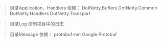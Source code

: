 > 目录Application、Handlers
> 依赖：
> DotNetty.Buffers
> DotNetty.Common
> DotNetty.Handlers
> DotNetty.Transport

> 目录Log
> 控制项目中的日志

> 目录Message
> 依赖：
> protobuf-net
> Google.Protobuf
